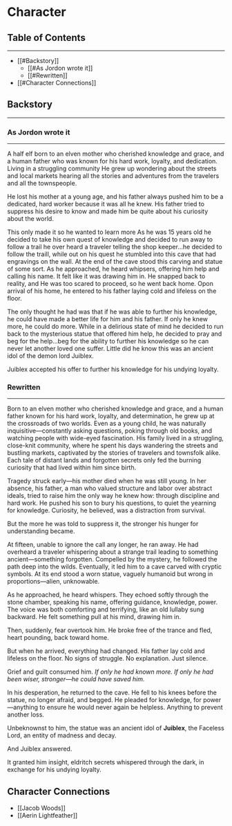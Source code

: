 # Character
## Table of Contents
___
- [[#Backstory]]
	- [[#As Jordon wrote it]]
	- [[#Rewritten]]
- [[#Character Connections]]
## Backstory
---
### As Jordon wrote it
---
A half elf born to an elven mother who cherished knowledge and grace, and a human father who was known for his hard work, loyalty, and dedication. Living in a struggling community He grew up wondering about the streets and local markets hearing all the stories and adventures from the travelers and all the townspeople. 

He lost his mother at a young age, and his father always pushed him to be a dedicated, hard worker because it was all he knew. His father tried to suppress his desire to know and made him be quite about his curiosity about the world. 

This only made it so he wanted to learn more As he was 15 years old he decided to take his own quest of knowledge and decided to run away to follow a trail he over heard a traveler telling the shop keeper...he decided to follow the traill, while out on his quest he stumbled into this cave that had engravings on the wall. At the end of the cave stood this carving and statue of some sort. As he approached, he heard whipsers, offering him help and calling his name. It felt like it was drawing him in. He snapped back to reality, and He was too scared to proceed, so he went back home. Opon arrival of his home, he entered to his father laying cold and lifeless on the floor.

The only thought he had was that if he was able to further his knowledge, he could have made a better life for him and his father. If only he knew more, he could do more. While in a delirious state of mind he decided to run back to the mysterious statue that offered him help, he decided to pray and beg for the help...beg for the ability to further his knowledge so he can never let another loved one suffer. Little did he know this was an ancient idol of the demon lord Juiblex. 

Juiblex accepted his offer to further his knowledge for his undying loyalty.
### Rewritten
---
Born to an elven mother who cherished knowledge and grace, and a human father known for his hard work, loyalty, and determination, he grew up at the crossroads of two worlds. Even as a young child, he was naturally inquisitive—constantly asking questions, poking through old books, and watching people with wide-eyed fascination. His family lived in a struggling, close-knit community, where he spent his days wandering the streets and bustling markets, captivated by the stories of travelers and townsfolk alike. Each tale of distant lands and forgotten secrets only fed the burning curiosity that had lived within him since birth.

Tragedy struck early—his mother died when he was still young. In her absence, his father, a man who valued structure and labor over abstract ideals, tried to raise him the only way he knew how: through discipline and hard work. He pushed his son to bury his questions, to quiet the yearning for knowledge. Curiosity, he believed, was a distraction from survival.

But the more he was told to suppress it, the stronger his hunger for understanding became.

At fifteen, unable to ignore the call any longer, he ran away. He had overheard a traveler whispering about a strange trail leading to something ancient—something forgotten. Compelled by the mystery, he followed the path deep into the wilds. Eventually, it led him to a cave carved with cryptic symbols. At its end stood a worn statue, vaguely humanoid but wrong in proportions—alien, unknowable.

As he approached, he heard whispers. They echoed softly through the stone chamber, speaking his name, offering guidance, knowledge, power. The voice was both comforting and terrifying, like an old lullaby sung backward. He felt something pull at his mind, drawing him in.

Then, suddenly, fear overtook him. He broke free of the trance and fled, heart pounding, back toward home.

But when he arrived, everything had changed. His father lay cold and lifeless on the floor. No signs of struggle. No explanation. Just silence.

Grief and guilt consumed him. _If only he had known more. If only he had been wiser, stronger—he could have saved him._

In his desperation, he returned to the cave. He fell to his knees before the statue, no longer afraid, and begged. He pleaded for knowledge, for power—anything to ensure he would never again be helpless. Anything to prevent another loss.

Unbeknownst to him, the statue was an ancient idol of **Juiblex**, the Faceless Lord, an entity of madness and decay.

And Juiblex answered.

It granted him insight, eldritch secrets whispered through the dark, in exchange for his undying loyalty.

## Character Connections
- [[Jacob Woods]]
- [[Aerin Lightfeather]]